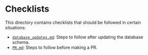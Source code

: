 # Checklists

This directory contains checklists that should be followed in certain situations:

 - [`database_updates.md`](database_updates.md): Steps to follow after updating the database schema.
 - [`PR.md`](PR.md): Steps to follow before making a PR.
